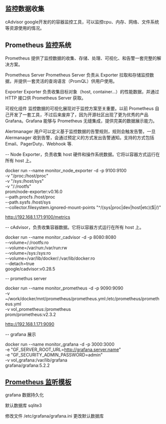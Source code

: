 ## 监控数据收集 
cAdvisor google开发的的容器监控工具，可以监控cpu、内存、网络、文件系统等资源使用的情况。


## Prometheus 监控系统
Prometheus 提供了监控数据的收集、存储、处理、可视化、和告警一套完整的解决方案。

Prometheus Server
	Prometheus Server 负责从 Exporter 拉取和存储监控数据，并提供一套灵活的查询语言（PromQL）供用户使用。
	
Exporter
	Exporter 负责收集目标对象（host, container…）的性能数据，并通过 HTTP 接口供 Prometheus Server 获取。
	
可视化组件
	监控数据的可视化展现对于监控方案至关重要。以前 Prometheus 自己开发了一套工具，不过后来废弃了，因为开源社区出现了更为优秀的产品 Grafana。Grafana 能够与 Prometheus 无缝集成，提供完美的数据展示能力。
	
Alertmanager
  	用户可以定义基于监控数据的告警规则，规则会触发告警。一旦 Alermanager 收到告警，会通过预定义的方式发出告警通知。支持的方式包括 Email、PagerDuty、Webhook 等.

--
Node Exporter，负责收集 host 硬件和操作系统数据。它将以容器方式运行在所有 host 上。

docker run --name monitor_node_exporter -d -p 9100:9100 \
-v "/proc:/host/proc" \
-v "/sys:/host/sys" \
-v "/:/rootfs" \
prom/node-exporter:v0.16.0 \
--path.procfs /host/proc \
--path.sysfs /host/sys \
--collector.filesystem.ignored-mount-points "^/(sys|proc|dev|host|etc)($|/)"

http://192.168.1.171:9100/metrics 

--
cAdvisor，负责收集容器数据。它将以容器方式运行在所有 host 上。

docker run --name monitor_cadvisor -d -p 8080:8080 \
--volume=/:/rootfs:ro \
--volume=/var/run:/var/run:rw \
--volume=/sys:/sys:ro \
--volume=/var/lib/docker/:/var/lib/docker:ro \
--detach=true \
google/cadvisor:v0.28.5

--
promethus server

docker run --name monitor_prometheus -d -p 9090:9090 \
-v ~/work/docker/mnt/prometheus/prometheus.yml:/etc/prometheus/prometheus.yml \
-v vol_prometheus:/prometheus \
prom/prometheus:v2.3.2


http://192.168.1.171:9090

--
grafana 展示

docker run --name monitor_grafana -d -p 3000:3000 \
-e "GF_SERVER_ROOT_URL=http://grafana.server.name" \
-e "GF_SECURITY_ADMIN_PASSWORD=admin" \
-v vol_grafana:/var/lib/grafana \
grafana/grafana:5.2.2

[Prometheus 监听模板](https://grafana.com/dashboards/893)
-- 
grafana 数据持久化

默认数据库 sqlite3

修改文件 /etc/grafana/grafana.ini 更改默认数据库
